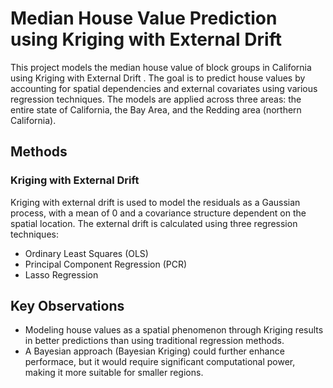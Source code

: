 # Median House Value Prediction using Kriging with External Drift

This project models the median house value of block groups in California using Kriging with External Drift . The goal is to predict house values by accounting for spatial dependencies and external covariates using various regression techniques. The models are applied across three areas: the entire state of California, the Bay Area, and the Redding area (northern California).

## Methods

### Kriging with External Drift
Kriging with external drift is used to model the residuals as a Gaussian process, with a mean of 0 and a covariance structure dependent on the spatial location. The external drift is calculated using three regression techniques:

- Ordinary Least Squares (OLS)
- Principal Component Regression (PCR)
- Lasso Regression

## Key Observations
- Modeling house values as a spatial phenomenon through Kriging results in better predictions than using traditional regression methods.
- A Bayesian approach (Bayesian Kriging) could further enhance performace, but it would require significant computational power, making it more suitable for smaller regions. 
